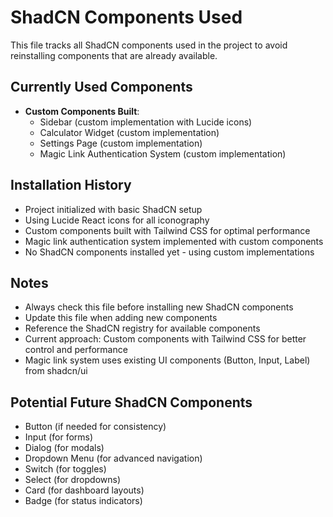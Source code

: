 # ShadCN Components Used

This file tracks all ShadCN components used in the project to avoid reinstalling components that are already available.

## Currently Used Components

- **Custom Components Built**: 
  - Sidebar (custom implementation with Lucide icons)
  - Calculator Widget (custom implementation)
  - Settings Page (custom implementation)
  - Magic Link Authentication System (custom implementation)

## Installation History

- Project initialized with basic ShadCN setup
- Using Lucide React icons for all iconography
- Custom components built with Tailwind CSS for optimal performance
- Magic link authentication system implemented with custom components
- No ShadCN components installed yet - using custom implementations

## Notes

- Always check this file before installing new ShadCN components
- Update this file when adding new components
- Reference the ShadCN registry for available components
- Current approach: Custom components with Tailwind CSS for better control and performance
- Magic link system uses existing UI components (Button, Input, Label) from shadcn/ui

## Potential Future ShadCN Components

- Button (if needed for consistency)
- Input (for forms)
- Dialog (for modals)
- Dropdown Menu (for advanced navigation)
- Switch (for toggles)
- Select (for dropdowns)
- Card (for dashboard layouts)
- Badge (for status indicators) 